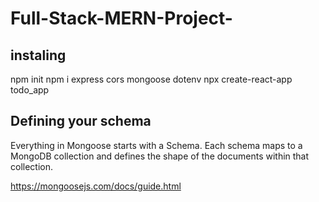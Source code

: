 # Full-Stack-MERN-Project-

## instaling
 npm init
 npm i express cors mongoose dotenv
 npx create-react-app todo_app 



 ## Defining your schema

 Everything in Mongoose starts with a Schema. Each schema maps to a MongoDB collection and defines the shape of the documents within that collection.

 https://mongoosejs.com/docs/guide.html